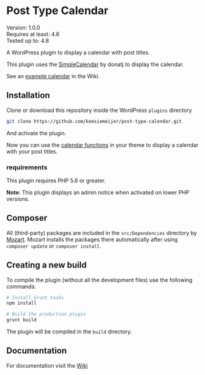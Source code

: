 # Post Type Calendar

Version:           1.0.0  
Requires at least: 4.6  
Tested up to:      4.8  

A WordPress plugin to display a calendar with post titles.

This plugin uses the [SimpleCalendar](https://github.com/donatj/SimpleCalendar) by donatj to display the calendar.

See an [example calendar](https://github.com/keesiemeijer/post-type-calendar/wiki) in the Wiki.

## Installation ##

Clone or download this repository inside the WordPress `plugins` directory
```bash
git clone https://github.com/keesiemeijer/post-type-calendar.git
```
And activate the plugin. 

Now you can use the [calendar functions](https://github.com/keesiemeijer/post-type-calendar/wiki/Functions) in your theme to display a calendar with your post titles.

### requirements ###
This plugin requires PHP 5.6 or greater.

**Note**: This plugin displays an admin notice when activated on lower PHP versions.

## Composer ##

All (third-party) packages are included in the `src/Dependencies` directory by [Mozart](https://github.com/coenjacobs/mozart). Mozart installs the packages there automatically after using `composer update` or `composer install`.

## Creating a new build ##
To compile the plugin (without all the development files) use the following commands:
```bash
# Install Grunt tasks
npm install

# Build the production plugin
grunt build
```
The plugin will be compiled in the `build` directory.

## Documentation ##
For documentation visit the [Wiki](https://github.com/keesiemeijer/post-type-calendar/wiki)

